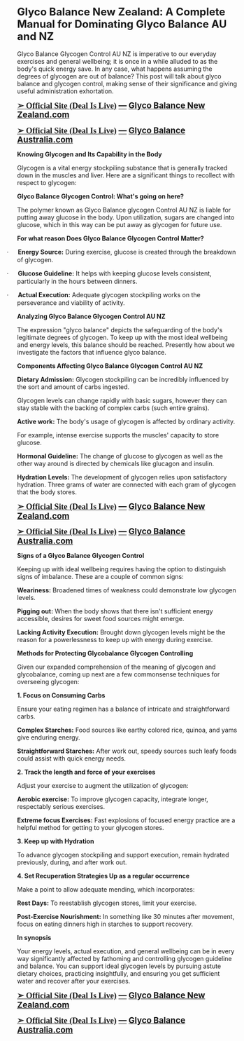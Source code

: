 <h2 style="text-align: left;"><span style="font-size: x-large;"><b style="mso-bidi-font-weight: normal;"><span style="line-height: 115%; mso-bidi-font-size: 11.0pt;">Glyco
Balance New Zealand: A Complete Manual for Dominating Glyco Balance AU and NZ</span></b></span></h2>

<p class="MsoNormal">Glyco Balance Glycogen Control AU NZ is imperative to our
everyday exercises and general wellbeing; it is once in a while alluded to as
the body's quick energy save. In any case, what happens assuming the degrees of
glycogen are out of balance? This post will talk about glyco balance and
glycogen control, making sense of their significance and giving useful
administration exhortation.</p>

<p class="MsoNormal"><b style="mso-bidi-font-weight: normal;"><span style="font-family: &quot;MS Gothic&quot;; font-size: 14pt; line-height: 115%; mso-bidi-font-family: &quot;MS Gothic&quot;; mso-bidi-font-size: 11.0pt;"><a href="https://iplantmedicine.com/Glyco-Balance">➢<span face="&quot;Calibri&quot;,&quot;sans-serif&quot;" style="mso-ascii-theme-font: minor-latin; mso-bidi-font-family: &quot;Times New Roman&quot;; mso-bidi-theme-font: minor-bidi; mso-fareast-font-family: Calibri; mso-fareast-theme-font: minor-latin; mso-hansi-theme-font: minor-latin;"> Official Site (Deal Is Live)</span></a></span></b><b style="mso-bidi-font-weight: normal;"><span style="font-size: 14pt; line-height: 115%; mso-bidi-font-size: 11.0pt;"> <a href="https://iplantmedicine.com/Glyco-Balance">—</a>
<a href="https://iplantmedicine.com/Glyco-Balance">Glyco Balance New
Zealand.com</a></span></b></p>

<p class="MsoNormal"><b style="mso-bidi-font-weight: normal;"><span style="font-family: &quot;MS Gothic&quot;; font-size: 14pt; line-height: 115%; mso-bidi-font-family: &quot;MS Gothic&quot;; mso-bidi-font-size: 11.0pt;"><a href="https://iplantmedicine.com/Glyco-Balance">➢<span face="&quot;Calibri&quot;,&quot;sans-serif&quot;" style="mso-ascii-theme-font: minor-latin; mso-bidi-font-family: &quot;Times New Roman&quot;; mso-bidi-theme-font: minor-bidi; mso-fareast-font-family: Calibri; mso-fareast-theme-font: minor-latin; mso-hansi-theme-font: minor-latin;"> Official Site (Deal Is Live)</span></a></span></b><b style="mso-bidi-font-weight: normal;"><span style="font-size: 14pt; line-height: 115%; mso-bidi-font-size: 11.0pt;"> <a href="https://iplantmedicine.com/Glyco-Balance">—</a>
<a href="https://iplantmedicine.com/Glyco-Balance">Glyco Balance<span style="font-size: 12pt; line-height: 115%; mso-bidi-font-size: 11.0pt;"> </span>Australia.com</a></span></b></p>

<p class="MsoNormal"><b style="mso-bidi-font-weight: normal;">Knowing Glycogen and
Its Capability in the Body</b></p>

<p class="MsoNormal">Glycogen is a vital energy stockpiling substance that is
generally tracked down in the muscles and liver. Here are a significant things
to recollect with respect to glycogen:</p>

<p class="MsoNormal"><b style="mso-bidi-font-weight: normal;">Glyco Balance
Glycogen Control: What's going on here?</b></p>

<p class="MsoNormal">The polymer known as Glyco Balance glycogen Control AU NZ is
liable for putting away glucose in the body. Upon utilization, sugars are
changed into glucose, which in this way can be put away as glycogen for future
use.</p>

<p class="MsoNormal"><b style="mso-bidi-font-weight: normal;">For what reason Does
Glyco Balance Glycogen Control Matter?</b></p>

<p class="MsoListParagraphCxSpFirst" style="mso-list: l0 level1 lfo1; text-indent: -0.25in;"><span style="font-family: Symbol; mso-bidi-font-family: Symbol; mso-fareast-font-family: Symbol;"><span style="mso-list: Ignore;">·<span style="font: 7pt &quot;Times New Roman&quot;;">&nbsp;&nbsp;&nbsp;&nbsp;&nbsp;&nbsp;&nbsp;&nbsp;
</span></span></span><b style="mso-bidi-font-weight: normal;">Energy
Source:</b> During exercise, glucose is created through the breakdown of
glycogen.</p>

<p class="MsoListParagraphCxSpMiddle" style="mso-list: l0 level1 lfo1; text-indent: -0.25in;"><span style="font-family: Symbol; mso-bidi-font-family: Symbol; mso-fareast-font-family: Symbol;"><span style="mso-list: Ignore;">·<span style="font: 7pt &quot;Times New Roman&quot;;">&nbsp;&nbsp;&nbsp;&nbsp;&nbsp;&nbsp;&nbsp;&nbsp;
</span></span></span><b style="mso-bidi-font-weight: normal;">Glucose
Guideline:</b> It helps with keeping glucose levels consistent, particularly in
the hours between dinners.</p>

<p class="MsoListParagraphCxSpLast" style="mso-list: l0 level1 lfo1; text-indent: -0.25in;"><span style="font-family: Symbol; mso-bidi-font-family: Symbol; mso-fareast-font-family: Symbol;"><span style="mso-list: Ignore;">·<span style="font: 7pt &quot;Times New Roman&quot;;">&nbsp;&nbsp;&nbsp;&nbsp;&nbsp;&nbsp;&nbsp;&nbsp;
</span></span></span><b style="mso-bidi-font-weight: normal;">Actual
Execution:</b> Adequate glycogen stockpiling works on the perseverance and
viability of activity.</p>

<p class="MsoNormal"><b style="mso-bidi-font-weight: normal;">Analyzing Glyco
Balance Glycogen Control AU NZ</b></p>

<p class="MsoNormal">The expression "glyco balance" depicts the
safeguarding of the body's legitimate degrees of glycogen. To keep up with the
most ideal wellbeing and energy levels, this balance should be reached.
Presently how about we investigate the factors that influence glyco balance.</p>

<p class="MsoNormal"><b style="mso-bidi-font-weight: normal;">Components Affecting
Glyco Balance Glycogen Control AU NZ</b></p>

<p class="MsoNormal"><b style="mso-bidi-font-weight: normal;">Dietary Admission:</b>
Glycogen stockpiling can be incredibly influenced by the sort and amount of
carbs ingested.</p>

<p class="MsoNormal">Glycogen levels can change rapidly with basic sugars,
however they can stay stable with the backing of complex carbs (such entire
grains).</p>

<p class="MsoNormal"><b style="mso-bidi-font-weight: normal;">Active work:</b> The
body's usage of glycogen is affected by ordinary activity.</p>

<p class="MsoNormal">For example, intense exercise supports the muscles' capacity
to store glucose.</p>

<p class="MsoNormal"><b style="mso-bidi-font-weight: normal;">Hormonal Guideline:</b>
The change of glucose to glycogen as well as the other way around is directed
by chemicals like glucagon and insulin.</p>

<p class="MsoNormal"><b style="mso-bidi-font-weight: normal;">Hydration Levels:</b>
The development of glycogen relies upon satisfactory hydration. Three grams of
water are connected with each gram of glycogen that the body stores.</p>

<p class="MsoNormal"><b style="mso-bidi-font-weight: normal;"><span style="font-family: &quot;MS Gothic&quot;; font-size: 14pt; line-height: 115%; mso-bidi-font-family: &quot;MS Gothic&quot;; mso-bidi-font-size: 11.0pt;"><a href="https://iplantmedicine.com/Glyco-Balance">➢<span face="&quot;Calibri&quot;,&quot;sans-serif&quot;" style="mso-ascii-theme-font: minor-latin; mso-bidi-font-family: &quot;Times New Roman&quot;; mso-bidi-theme-font: minor-bidi; mso-fareast-font-family: Calibri; mso-fareast-theme-font: minor-latin; mso-hansi-theme-font: minor-latin;"> Official Site (Deal Is Live)</span></a></span></b><b style="mso-bidi-font-weight: normal;"><span style="font-size: 14pt; line-height: 115%; mso-bidi-font-size: 11.0pt;"> <a href="https://iplantmedicine.com/Glyco-Balance">—</a>
<a href="https://iplantmedicine.com/Glyco-Balance">Glyco Balance New
Zealand.com</a></span></b></p>

<p class="MsoNormal"><b style="mso-bidi-font-weight: normal;"><span style="font-family: &quot;MS Gothic&quot;; font-size: 14pt; line-height: 115%; mso-bidi-font-family: &quot;MS Gothic&quot;; mso-bidi-font-size: 11.0pt;"><a href="https://iplantmedicine.com/Glyco-Balance">➢<span face="&quot;Calibri&quot;,&quot;sans-serif&quot;" style="mso-ascii-theme-font: minor-latin; mso-bidi-font-family: &quot;Times New Roman&quot;; mso-bidi-theme-font: minor-bidi; mso-fareast-font-family: Calibri; mso-fareast-theme-font: minor-latin; mso-hansi-theme-font: minor-latin;"> Official Site (Deal Is Live)</span></a></span></b><b style="mso-bidi-font-weight: normal;"><span style="font-size: 14pt; line-height: 115%; mso-bidi-font-size: 11.0pt;"> <a href="https://iplantmedicine.com/Glyco-Balance">—</a>
<a href="https://iplantmedicine.com/Glyco-Balance">Glyco Balance<span style="font-size: 12pt; line-height: 115%; mso-bidi-font-size: 11.0pt;"> </span>Australia.com</a></span></b></p>

<p class="MsoNormal"><b style="mso-bidi-font-weight: normal;">Signs of a Glyco
Balance Glycogen Control</b></p>

<p class="MsoNormal">Keeping up with ideal wellbeing requires having the option
to distinguish signs of imbalance. These are a couple of common signs:</p>

<p class="MsoNormal"><b style="mso-bidi-font-weight: normal;">Weariness:</b>
Broadened times of weakness could demonstrate low glycogen levels.</p>

<p class="MsoNormal"><b style="mso-bidi-font-weight: normal;">Pigging out:</b> When
the body shows that there isn't sufficient energy accessible, desires for sweet
food sources might emerge.</p>

<p class="MsoNormal"><b style="mso-bidi-font-weight: normal;">Lacking Activity
Execution:</b> Brought down glycogen levels might be the reason for a
powerlessness to keep up with energy during exercise.</p>

<p class="MsoNormal"><b style="mso-bidi-font-weight: normal;">Methods for
Protecting Glycobalance Glycogen Controlling</b></p>

<p class="MsoNormal">Given our expanded comprehension of the meaning of glycogen
and glycobalance, coming up next are a few commonsense techniques for
overseeing glycogen:</p>

<p class="MsoNormal"><b style="mso-bidi-font-weight: normal;">1. Focus on Consuming
Carbs</b></p>

<p class="MsoNormal">Ensure your eating regimen has a balance of intricate and
straightforward carbs.</p>

<p class="MsoNormal"><b style="mso-bidi-font-weight: normal;">Complex Starches:</b>
Food sources like earthy colored rice, quinoa, and yams give enduring energy.</p>

<p class="MsoNormal"><b style="mso-bidi-font-weight: normal;">Straightforward
Starches:</b> After work out, speedy sources such leafy foods could assist with
quick energy needs.</p>

<p class="MsoNormal"><b style="mso-bidi-font-weight: normal;">2. Track the length
and force of your exercises</b></p>

<p class="MsoNormal">Adjust your exercise to augment the utilization of glycogen:</p>

<p class="MsoNormal"><b style="mso-bidi-font-weight: normal;">Aerobic exercise:</b>
To improve glycogen capacity, integrate longer, respectably serious exercises.</p>

<p class="MsoNormal"><b style="mso-bidi-font-weight: normal;">Extreme focus
Exercises:</b> Fast explosions of focused energy practice are a helpful method
for getting to your glycogen stores.</p>

<p class="MsoNormal"><b style="mso-bidi-font-weight: normal;">3. Keep up with
Hydration</b></p>

<p class="MsoNormal">To advance glycogen stockpiling and support execution,
remain hydrated previously, during, and after work out.</p>

<p class="MsoNormal"><b style="mso-bidi-font-weight: normal;">4. Set Recuperation
Strategies Up as a regular occurrence</b></p>

<p class="MsoNormal">Make a point to allow adequate mending, which incorporates:</p>

<p class="MsoNormal"><b style="mso-bidi-font-weight: normal;">Rest Days:</b> To
reestablish glycogen stores, limit your exercise.</p>

<p class="MsoNormal"><b style="mso-bidi-font-weight: normal;">Post-Exercise
Nourishment:</b> In something like 30 minutes after movement, focus on eating
dinners high in starches to support recovery.</p>

<p class="MsoNormal"><b style="mso-bidi-font-weight: normal;">In synopsis</b></p>

<p class="MsoNormal">Your energy levels, actual execution, and general wellbeing
can be in every way significantly affected by fathoming and controlling
glycogen guideline and balance. You can support ideal glycogen levels by
pursuing astute dietary choices, practicing insightfully, and ensuring you get
sufficient water and recover after your exercises.</p>

<p class="MsoNormal"><b style="mso-bidi-font-weight: normal;"><span style="font-family: &quot;MS Gothic&quot;; font-size: 14pt; line-height: 115%; mso-bidi-font-family: &quot;MS Gothic&quot;; mso-bidi-font-size: 11.0pt;"><a href="https://iplantmedicine.com/Glyco-Balance">➢<span face="&quot;Calibri&quot;,&quot;sans-serif&quot;" style="mso-ascii-theme-font: minor-latin; mso-bidi-font-family: &quot;Times New Roman&quot;; mso-bidi-theme-font: minor-bidi; mso-fareast-font-family: Calibri; mso-fareast-theme-font: minor-latin; mso-hansi-theme-font: minor-latin;"> Official Site (Deal Is Live)</span></a></span></b><b style="mso-bidi-font-weight: normal;"><span style="font-size: 14pt; line-height: 115%; mso-bidi-font-size: 11.0pt;"> <a href="https://iplantmedicine.com/Glyco-Balance">—</a>
<a href="https://iplantmedicine.com/Glyco-Balance">Glyco Balance New
Zealand.com</a></span></b></p>

<p class="MsoNormal"><b style="mso-bidi-font-weight: normal;"><span style="font-family: &quot;MS Gothic&quot;; font-size: 14pt; line-height: 115%; mso-bidi-font-family: &quot;MS Gothic&quot;; mso-bidi-font-size: 11.0pt;"><a href="https://iplantmedicine.com/Glyco-Balance">➢<span face="&quot;Calibri&quot;,&quot;sans-serif&quot;" style="mso-ascii-theme-font: minor-latin; mso-bidi-font-family: &quot;Times New Roman&quot;; mso-bidi-theme-font: minor-bidi; mso-fareast-font-family: Calibri; mso-fareast-theme-font: minor-latin; mso-hansi-theme-font: minor-latin;"> Official Site (Deal Is Live)</span></a></span></b><b style="mso-bidi-font-weight: normal;"><span style="font-size: 14pt; line-height: 115%; mso-bidi-font-size: 11.0pt;"> <a href="https://iplantmedicine.com/Glyco-Balance">—</a>
<a href="https://iplantmedicine.com/Glyco-Balance">Glyco Balance<span style="font-size: 12pt; line-height: 115%; mso-bidi-font-size: 11.0pt;"> </span>Australia.com</a></span></b></p>

